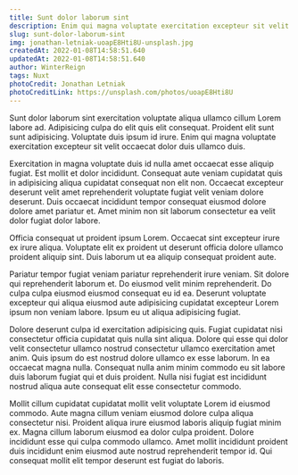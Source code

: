 ```yaml
---
title: Sunt dolor laborum sint
description: Enim qui magna voluptate exercitation excepteur sit velit occaecat dolor duis ullamco duis
slug: sunt-dolor-laborum-sint
img: jonathan-letniak-uoapE8Hti8U-unsplash.jpg
createdAt: 2022-01-08T14:58:51.640
updatedAt: 2022-01-08T14:58:51.640
author: WinterReign
tags: Nuxt
photoCredit: Jonathan Letniak
photoCreditLink: https://unsplash.com/photos/uoapE8Hti8U
---
```


Sunt dolor laborum sint exercitation voluptate aliqua ullamco cillum Lorem labore ad. Adipisicing culpa do elit quis elit consequat. Proident elit sunt sunt adipisicing. Voluptate duis ipsum id irure. Enim qui magna voluptate exercitation excepteur sit velit occaecat dolor duis ullamco duis.

Exercitation in magna voluptate duis id nulla amet occaecat esse aliquip fugiat. Est mollit et dolor incididunt. Consequat aute veniam cupidatat quis in adipisicing aliqua cupidatat consequat non elit non. Occaecat excepteur deserunt velit amet reprehenderit voluptate fugiat velit veniam dolore deserunt. Duis occaecat incididunt tempor consequat eiusmod dolore dolore amet pariatur et. Amet minim non sit laborum consectetur ea velit dolor fugiat dolor labore.

Officia consequat ut proident ipsum Lorem. Occaecat sint excepteur irure ex irure aliqua. Voluptate elit ex proident ut deserunt officia dolore ullamco proident aliquip sint. Duis laborum ut ea aliquip consequat proident aute.

Pariatur tempor fugiat veniam pariatur reprehenderit irure veniam. Sit dolore qui reprehenderit laborum et. Do eiusmod velit minim reprehenderit. Do culpa culpa eiusmod eiusmod consequat eu id ea. Deserunt voluptate excepteur qui aliqua eiusmod aute adipisicing cupidatat excepteur Lorem ipsum non veniam labore. Ipsum eu ut aliqua adipisicing fugiat.

Dolore deserunt culpa id exercitation adipisicing quis. Fugiat cupidatat nisi consectetur officia cupidatat quis nulla sint aliqua. Dolore qui esse qui dolor velit consectetur ullamco nostrud consectetur ullamco exercitation amet anim. Quis ipsum do est nostrud dolore ullamco ex esse laborum. In ea occaecat magna nulla. Consequat nulla anim minim commodo eu sit labore duis laborum fugiat qui et duis proident. Nulla nisi fugiat est incididunt nostrud aliqua aute consequat elit esse consectetur commodo.

Mollit cillum cupidatat cupidatat mollit velit voluptate Lorem id eiusmod commodo. Aute magna cillum veniam eiusmod dolore culpa aliqua consectetur nisi. Proident aliqua irure eiusmod laboris aliquip fugiat minim ex. Magna cillum laborum eiusmod ea dolor culpa proident. Dolore incididunt esse qui culpa commodo ullamco. Amet mollit incididunt proident duis incididunt enim eiusmod aute nostrud reprehenderit tempor id. Qui consequat mollit elit tempor deserunt est fugiat do laboris.
